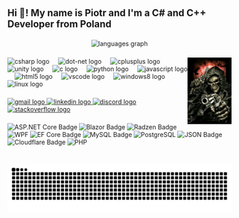 <h2 align="left">Hi 👋! My name is Piotr and I'm a C# and C++ Developer from Poland</h2>

###

<div align="center">
  <img src="https://github-readme-stats.vercel.app/api/top-langs?username=hlepps&locale=en&hide_title=false&layout=compact&card_width=320&langs_count=5&theme=dracula&hide_border=false" height="150" alt="languages graph"  />
</div>

###

<img align="right" height="150" src="https://github.com/hlepps/hlepps/blob/main/czacha.jpg?raw=true"  />

###

<div align="left">
  <img src="https://cdn.jsdelivr.net/gh/devicons/devicon/icons/csharp/csharp-original.svg" height="30" alt="csharp logo"  />
  <img width="12" />
  <img src="https://cdn.jsdelivr.net/gh/devicons/devicon/icons/dot-net/dot-net-plain-wordmark.svg" height="30" alt="dot-net logo"  />
  <img width="12" />
  <img src="https://cdn.jsdelivr.net/gh/devicons/devicon/icons/cplusplus/cplusplus-original.svg" height="30" alt="cplusplus logo"  />
  <img width="12" />
  <img src="https://cdn.jsdelivr.net/gh/devicons/devicon/icons/unity/unity-original.svg" height="30" alt="unity logo"  />
  <img width="12" />
  <img src="https://cdn.jsdelivr.net/gh/devicons/devicon/icons/c/c-original.svg" height="30" alt="c logo"  />
  <img width="12" />
  <img src="https://cdn.jsdelivr.net/gh/devicons/devicon/icons/python/python-original.svg" height="30" alt="python logo"  />
  <img width="12" />
  <img src="https://cdn.jsdelivr.net/gh/devicons/devicon/icons/javascript/javascript-original.svg" height="30" alt="javascript logo"  />
  <img width="12" />
  <img src="https://cdn.jsdelivr.net/gh/devicons/devicon/icons/html5/html5-original.svg" height="30" alt="html5 logo"  />
  <img width="12" />
  <img src="https://cdn.jsdelivr.net/gh/devicons/devicon/icons/vscode/vscode-original.svg" height="30" alt="vscode logo"  />
  <img width="12" />
  <img src="https://cdn.jsdelivr.net/gh/devicons/devicon/icons/windows8/windows8-original.svg" height="30" alt="windows8 logo"  />
  <img width="12" />
  <img src="https://cdn.jsdelivr.net/gh/devicons/devicon/icons/linux/linux-original.svg" height="30" alt="linux logo"  />
</div>

###

<div align="left">
  <a href="pomapiotrek@gmail.com" target="_blank">
    <img src="https://img.shields.io/static/v1?message=Gmail&logo=gmail&label=&color=D14836&logoColor=white&labelColor=&style=for-the-badge" height="35" alt="gmail logo"  />
  </a>
  <a href="https://www.linkedin.com/in/piotr-pomagalski-8a2300286/" target="_blank">
    <img src="https://img.shields.io/static/v1?message=LinkedIn&logo=linkedin&label=&color=0077B5&logoColor=white&labelColor=&style=for-the-badge" height="35" alt="linkedin logo"  />
  </a>
  <a href="hlepp" target="_blank">
    <img src="https://img.shields.io/static/v1?message=Discord&logo=discord&label=&color=7289DA&logoColor=white&labelColor=&style=for-the-badge" height="35" alt="discord logo"  />
  </a>
  <a href="https://stackoverflow.com/users/25145577/hlepp" target="_blank">
    <img src="https://img.shields.io/static/v1?message=Stackoverflow&logo=stackoverflow&label=&color=FE7A16&logoColor=white&labelColor=&style=for-the-badge" height="35" alt="stackoverflow logo"  />
  </a>
</div>

###

<p align="left">
  <img src="https://img.shields.io/badge/ASP.NET%20Core-512BD4?logo=dotnet&logoColor=fff&style=flat" alt="ASP.NET Core Badge">
  <img src="https://img.shields.io/badge/Blazor-512BD4?logo=blazor&logoColor=fff&style=flat" alt="Blazor Badge">
  <img src="https://img.shields.io/badge/Radzen-512BD4?logo=dotnet&logoColor=fff&style=flat" alt="Radzen Badge">
  <img src="https://img.shields.io/badge/WPF-512BD4?logo=dotnet&logoColor=fff&style=flat" alt="WPF" />
  <img src="https://img.shields.io/badge/EF%20Core-512BD4?logo=dotnet&logoColor=fff&style=flat" alt="EF Core Badge">
  <img src="https://img.shields.io/badge/MySQL-4479A1?logo=mysql&logoColor=fff&style=flat" alt="MySQL Badge">
  <img src="https://img.shields.io/badge/PostgreSQL-4169E1?logo=postgresql&logoColor=fff&style=flat" alt="PostgreSQL" />
  <img src="https://img.shields.io/badge/JSON-000?logo=json&logoColor=fff&style=flat" alt="JSON Badge">
  <img src="https://img.shields.io/badge/Cloudflare-F38020?logo=cloudflare&logoColor=fff&style=flat" alt="Cloudflare Badge">
  <img src="https://img.shields.io/badge/PHP-777BB4?logo=php&logoColor=fff&style=flat" alt="PHP" />
</p>
  

###

<br clear="both">

<img src="https://raw.githubusercontent.com/hlepps/hlepps/output/snake.svg" alt="Snake animation" />

###